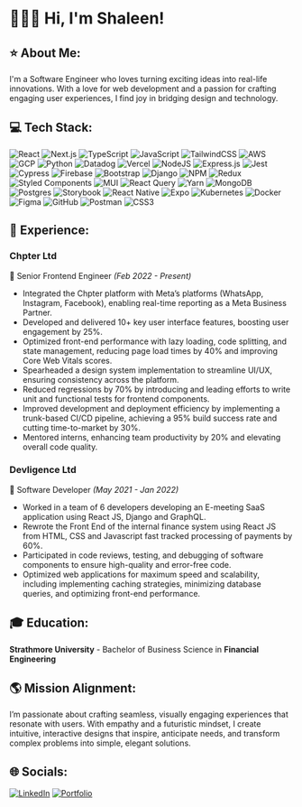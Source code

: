 # 👩🏽‍💻 Hi, I'm Shaleen!

## ⭐️ About Me:
I'm a Software Engineer who loves turning exciting ideas into real-life innovations. With a love for web development and a passion for crafting engaging user experiences, I find joy in bridging design and technology.

## 💻 Tech Stack:
![React](https://img.shields.io/badge/react-%2320232a.svg?style=for-the-badge&logo=react&logoColor=%2361DAFB) ![Next.js](https://img.shields.io/badge/next.js-%23000000.svg?style=for-the-badge&logo=next.js&logoColor=white) ![TypeScript](https://img.shields.io/badge/typescript-%23007ACC.svg?style=for-the-badge&logo=typescript&logoColor=white) ![JavaScript](https://img.shields.io/badge/javascript-%23323330.svg?style=for-the-badge&logo=javascript&logoColor=%23F7DF1E) ![TailwindCSS](https://img.shields.io/badge/tailwindcss-%2338B2AC.svg?style=for-the-badge&logo=tailwind-css&logoColor=white) ![AWS](https://img.shields.io/badge/AWS-%23FF9900.svg?style=for-the-badge&logo=amazon-aws&logoColor=white) ![GCP](https://img.shields.io/badge/Google%20Cloud-%234285F4.svg?style=for-the-badge&logo=google-cloud&logoColor=white) ![Python](https://img.shields.io/badge/python-3670A0?style=for-the-badge&logo=python&logoColor=ffdd54) ![Datadog](https://img.shields.io/badge/datadog-%23632CA6.svg?style=for-the-badge&logo=datadog&logoColor=white) ![Vercel](https://img.shields.io/badge/vercel-%23000000.svg?style=for-the-badge&logo=vercel&logoColor=white) ![NodeJS](https://img.shields.io/badge/node.js-6DA55F?style=for-the-badge&logo=node.js&logoColor=white) ![Express.js](https://img.shields.io/badge/express.js-%23404d59.svg?style=for-the-badge&logo=express&logoColor=white) ![Jest](https://img.shields.io/badge/jest-%23C21325.svg?style=for-the-badge&logo=jest&logoColor=white) ![Cypress](https://img.shields.io/badge/cypress-17202C?style=for-the-badge&logo=cypress&logoColor=white) ![Firebase](https://img.shields.io/badge/firebase-%23039BE5.svg?style=for-the-badge&logo=firebase) ![Bootstrap](https://img.shields.io/badge/bootstrap-%238511FA.svg?style=for-the-badge&logo=bootstrap&logoColor=white) ![Django](https://img.shields.io/badge/django-%23092E20.svg?style=for-the-badge&logo=django&logoColor=white) ![NPM](https://img.shields.io/badge/NPM-%23CB3837.svg?style=for-the-badge&logo=npm&logoColor=white) ![Redux](https://img.shields.io/badge/redux-%23593d88.svg?style=for-the-badge&logo=redux&logoColor=white) ![Styled Components](https://img.shields.io/badge/styled--components-DB7093?style=for-the-badge&logo=styled-components&logoColor=white) ![MUI](https://img.shields.io/badge/MUI-%230081CB.svg?style=for-the-badge&logo=mui&logoColor=white) ![React Query](https://img.shields.io/badge/-React%20Query-FF4154?style=for-the-badge&logo=react%20query&logoColor=white) ![Yarn](https://img.shields.io/badge/yarn-%232C8EBB.svg?style=for-the-badge&logo=yarn&logoColor=white) ![MongoDB](https://img.shields.io/badge/MongoDB-%234ea94b.svg?style=for-the-badge&logo=mongodb&logoColor=white) ![Postgres](https://img.shields.io/badge/postgres-%23316192.svg?style=for-the-badge&logo=postgresql&logoColor=white) ![Storybook](https://img.shields.io/badge/-Storybook-FF4785?style=for-the-badge&logo=storybook&logoColor=white) ![React Native](https://img.shields.io/badge/react--native-%2320232a.svg?style=for-the-badge&logo=react&logoColor=%2361DAFB)
![Expo](https://img.shields.io/badge/expo-1B1F23?style=for-the-badge&logo=expo&logoColor=white) ![Kubernetes](https://img.shields.io/badge/kubernetes-%23326ce5.svg?style=for-the-badge&logo=kubernetes&logoColor=white) ![Docker](https://img.shields.io/badge/docker-%230db7ed.svg?style=for-the-badge&logo=docker&logoColor=white) ![Figma](https://img.shields.io/badge/figma-%23F24E1E.svg?style=for-the-badge&logo=figma&logoColor=white) ![GitHub](https://img.shields.io/badge/github-%23121011.svg?style=for-the-badge&logo=github&logoColor=white) ![Postman](https://img.shields.io/badge/Postman-FF6C37?style=for-the-badge&logo=postman&logoColor=white) ![CSS3](https://img.shields.io/badge/css3-%231572B6.svg?style=for-the-badge&logo=css3&logoColor=white) 

## 💼 Experience:
### Chpter Ltd
🚀 Senior Frontend Engineer 
*(Feb 2022 - Present)*

- Integrated the Chpter platform with Meta’s platforms (WhatsApp, Instagram, Facebook), enabling real-time reporting as a Meta Business Partner.
- Developed and delivered 10+ key user interface features, boosting user engagement by 25%.
- Optimized front-end performance with lazy loading, code splitting, and state management, reducing page load times by 40% and improving Core Web Vitals scores.
- Spearheaded a design system implementation to streamline UI/UX, ensuring consistency across the platform.
- Reduced regressions by 70% by introducing and leading efforts to write unit and functional tests for frontend components.
- Improved development and deployment efficiency by implementing a trunk-based CI/CD pipeline, achieving a 95% build success rate and cutting time-to-market by 30%.
- Mentored interns, enhancing team productivity by 20% and elevating overall code quality.

### Devligence Ltd
🚀 Software Developer 
*(May 2021 - Jan 2022)*

- Worked in a team of 6 developers developing an E-meeting SaaS application using React JS, Django and GraphQL.
- Rewrote the Front End of the internal finance system using React JS from HTML, CSS and Javascript fast tracked processing of payments by 60%.
- Participated in code reviews, testing, and debugging of software components to ensure high-quality and error-free code.
- Optimized web applications for maximum speed and scalability, including implementing caching strategies, minimizing database queries, and optimizing front-end performance.


## 🎓 Education:
**Strathmore University** - Bachelor of Business Science in **Financial Engineering**

## 🌎 Mission Alignment:
I’m passionate about crafting seamless, visually engaging experiences that resonate with users. With empathy and a futuristic mindset, I create intuitive, interactive designs that inspire, anticipate needs, and transform complex problems into simple, elegant solutions.

## 🌐 Socials:
[![LinkedIn](https://img.shields.io/badge/LinkedIn-%230077B5.svg?logo=linkedin&logoColor=white)](https://linkedin.com/in/https://www.linkedin.com/in/shaleenmuiruri/) 
[![Portfolio](https://img.shields.io/badge/Portfolio-000000?style=for-the-badge&logo=About.me&logoColor=white)](https://shaleenmuiruri-portfolio.vercel.app/)


<!-- Proudly created with GPRM ( https://gprm.itsvg.in ) -->
